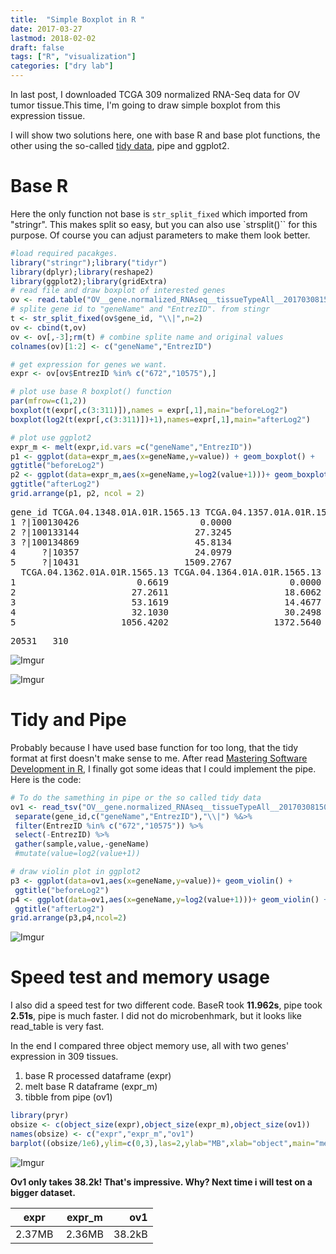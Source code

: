 ```yaml
---
title:  "Simple Boxplot in R "
date: 2017-03-27
lastmod: 2018-02-02
draft: false
tags: ["R", "visualization"]
categories: ["dry lab"]
---
```


In last post, I downloaded TCGA 309 normalized RNA-Seq data for OV tumor tissue.This time, I'm going to draw simple boxplot from this expression tissue.

<!--more-->

I will show two solutions here, one with base R and base plot functions, the other using the so-called [tidy data](http://bit.ly/1V7jmkY), pipe and ggplot2.

# Base R

Here the only function not base is `str_split_fixed` which imported from "stringr". This makes split so easy, but you can also use `strsplit()`` for this purpose. Of course you can adjust parameters to make them look better.

```r
#load required pacakges.
library("stringr");library("tidyr")
library(dplyr);library(reshape2)
library(ggplot2);library(gridExtra)
# read file and draw boxplot of interested genes
ov <- read.table("OV__gene.normalized_RNAseq__tissueTypeAll__20170308150904.txt",header=T,stringsAsFactors = F)
# splite gene id to "geneName" and "EntrezID". from stingr
t <- str_split_fixed(ov$gene_id, "\\|",n=2)
ov <- cbind(t,ov)
ov <- ov[,-3];rm(t) # combine splite name and original values
colnames(ov)[1:2] <- c("geneName","EntrezID")

# get expression for genes we want.
expr <- ov[ov$EntrezID %in% c("672","10575"),]

# plot use base R boxplot() function
par(mfrow=c(1,2))
boxplot(t(expr[,c(3:311)]),names = expr[,1],main="beforeLog2")
boxplot(log2(t(expr[,c(3:311)])+1),names=expr[,1],main="afterLog2")

# plot use ggplot2
expr_m <- melt(expr,id.vars =c("geneName","EntrezID"))
p1 <- ggplot(data=expr_m,aes(x=geneName,y=value)) + geom_boxplot() +
ggtitle("beforeLog2")
p2 <- ggplot(data=expr_m,aes(x=geneName,y=log2(value+1)))+ geom_boxplot() +
ggtitle("afterLog2")
grid.arrange(p1, p2, ncol = 2)
```


<pre class="GGHFMYIBMOB">gene_id TCGA.04.1348.01A.01R.1565.13 TCGA.04.1357.01A.01R.1565.13
1 ?|100130426                       0.0000                       0.0000
2 ?|100133144                      27.3245                      21.9661
3 ?|100134869                      45.8134                      36.6276
4     ?|10357                      24.0979                       9.1146
5     ?|10431                    1509.2767                     696.6146
  TCGA.04.1362.01A.01R.1565.13 TCGA.04.1364.01A.01R.1565.13
1                       0.6619                       0.0000
2                      27.2611                      18.6062
3                      53.1619                      14.4677
4                      32.1030                      30.2498
5                    1056.4202                    1372.5640</pre>
<pre id="rstudio_console_output" class="GGHFMYIBMOB">20531   310</pre>

![Imgur](http://i.imgur.com/qGtQsNU.png)

![Imgur](http://i.imgur.com/REEsv5O.png)

# Tidy and Pipe

Probably because I have used base function for too long, that the tidy format at first doesn't make sense to me. After read [Mastering Software Development in R](https://bookdown.org/rdpeng/RProgDA/), I finally got some ideas that I could implement the pipe. Here is the code:

```r
# To do the samething in pipe or the so called tidy data
ov1 <- read_tsv("OV__gene.normalized_RNAseq__tissueTypeAll__20170308150904.txt") %>%
 separate(gene_id,c("geneName","EntrezID"),"\\|") %&>%
 filter(EntrezID %in% c("672","10575")) %>%
 select(-EntrezID) %>%
 gather(sample,value,-geneName)
 #mutate(value=log2(value+1))

# draw violin plot in ggplot2
p3 <- ggplot(data=ov1,aes(x=geneName,y=value))+ geom_violin() +
 ggtitle("beforeLog2")
p4 <- ggplot(data=ov1,aes(x=geneName,y=log2(value+1)))+ geom_violin() +
 ggtitle("afterLog2")
grid.arrange(p3,p4,ncol=2)
```

![Imgur](http://i.imgur.com/xjsWjg4.png)

# Speed test and memory usage

I also did a speed test for two different code. BaseR took **11.962s**, pipe took **2.51s**, pipe is much faster. I did not do microbenhmark, but it looks like read_table is very fast.

In the end I compared three object memory use, all with two genes' expression in 309 tissues.

1. base R processed dataframe (expr)
2. melt base R dataframe (expr_m)
3. tibble from pipe (ov1)

```r
library(pryr)
obsize <- c(object_size(expr),object_size(expr_m),object_size(ov1))
names(obsize) <- c("expr","expr_m","ov1")
barplot((obsize/1e6),ylim=c(0,3),las=2,ylab="MB",xlab="object",main="memoryUsage")    
```

![Imgur](http://i.imgur.com/onFq8HS.png)

**Ov1 only takes 38.2k! That's impressive. Why? Next time i will test on a bigger dataset.**

| expr | expr_m | ov1 |
|----------|:-------------:|------:|
| 2.37MB | 2.36MB| 38.2kB |
